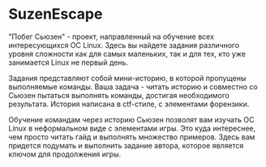 # SuzenEscape

"Побег Сьюзен" - проект, направленный на обучение всех интересующихся ОС Linux.
Здесь вы найдете задания различного уровня сложности как для самых маленьких,
так и для тех, кто уже занимается Linux не первый день.

Задания представляют собой мини-историю, в которой пропущены выполняемые команды.
Ваша задача - читать историю и совместно со Сьюзен пытаться выполнять команды,
достигая необходимого результата. История написана в ctf-стиле, с элементами форензики.

Обучение командам через историю Сьюзен позволят вам изучать ОС Linux в неформальном
виде с элементами игры. Это куда интереснее, чем просто читать гайд и выполнять
множество примеров. Здесь вам придется подумать и выполнить задание автора, которое
является ключом для продолжения игры.
